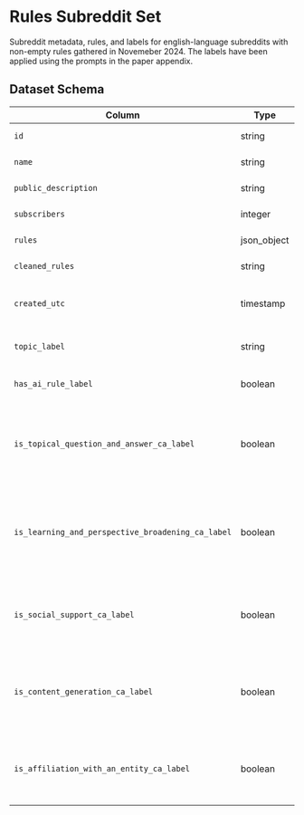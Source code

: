 # Rules Subreddit Set 

Subreddit metadata, rules, and labels for english-language subreddits with non-empty rules gathered in Novemeber 2024. The labels have been applied using the prompts in the paper appendix. 

## Dataset Schema

| Column | Type | Description |
|--------|------|-------------|
| `id` | string | Unique identifier for each subreddit |
| `name` | string | Name of the subreddit |
| `public_description` | string | Public description of the subreddit |
| `subscribers` | integer | Number of subscribers |
| `rules` | json_object | Raw rules data of the subreddit |
| `cleaned_rules` | string | Processed/cleaned version of rules |
| `created_utc` | timestamp | Unix timestamp representing when the subreddit was created |
| `topic_label` | string | Topic label assigned to the subreddit |
| `has_ai_rule_label` | boolean | Label indicating if the subreddit has rules about AI |
| `is_topical_question_and_answer_ca_label` | boolean | Label indicating if the subreddit belongs to the 'Topical Question and Answer' Community Archetype |
| `is_learning_and_perspective_broadening_ca_label` | boolean | Label indicating if the subreddit belongs to the 'Learning and Perspective Broadening' Community Archetype |
| `is_social_support_ca_label` | boolean | Label indicating if the subreddit belongs to the 'Social Support' Community Archetype |
| `is_content_generation_ca_label` | boolean | Label indicating if the subreddit belongs to the 'Content Generation' Community Archetype |
| `is_affiliation_with_an_entity_ca_label` | boolean | Label indicating if the subreddit belongs to the 'Affiliation With an Entity' Community Archetype |
